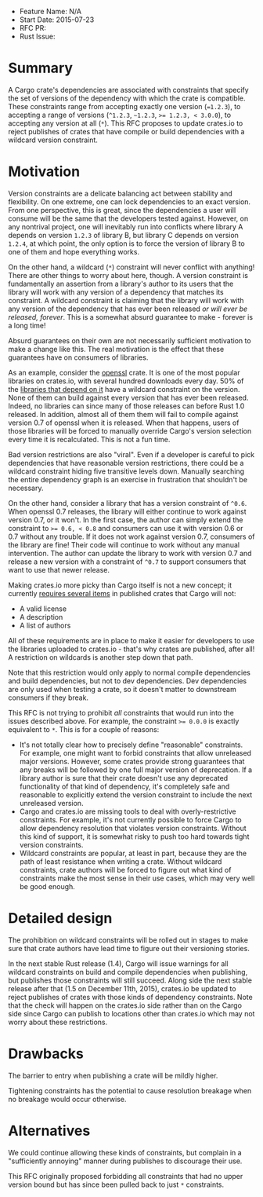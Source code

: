 - Feature Name: N/A
- Start Date: 2015-07-23
- RFC PR:
- Rust Issue:

# Summary

A Cargo crate's dependencies are associated with constraints that specify the
set of versions of the dependency with which the crate is compatible. These
constraints range from accepting exactly one version (`=1.2.3`), to
accepting a range of versions (`^1.2.3`, `~1.2.3`, `>= 1.2.3, < 3.0.0`), to
accepting any version at all (`*`). This RFC proposes to update crates.io to
reject publishes of crates that have compile or build dependencies with
a wildcard version constraint.

# Motivation

Version constraints are a delicate balancing act between stability and
flexibility. On one extreme, one can lock dependencies to an exact version.
From one perspective, this is great, since the dependencies a user will consume
will be the same that the developers tested against. However, on any nontrival
project, one will inevitably run into conflicts where library A depends on
version `1.2.3` of library B, but library C depends on version `1.2.4`, at
which point, the only option is to force the version of library B to one of
them and hope everything works.

On the other hand, a wildcard (`*`) constraint will never conflict with
anything! There are other things to worry about here, though. A version
constraint is fundamentally an assertion from a library's author to its users
that the library will work with any version of a dependency that matches its
constraint. A wildcard constraint is claiming that the library will work with
any version of the dependency that has ever been released *or will ever be
released, forever*. This is a somewhat absurd guarantee to make - forever is a
long time!

Absurd guarantees on their own are not necessarily sufficient motivation to
make a change like this. The real motivation is the effect that these
guarantees have on consumers of libraries.

As an example, consider the [openssl](https://crates.io/crates/openssl) crate.
It is one of the most popular libraries on crates.io, with several hundred
downloads every day. 50% of the [libraries that depend on it](https://crates.io/crates/openssl/reverse_dependencies)
have a wildcard constraint on the version. None of them can build against every
version that has ever been released. Indeed, no libraries can since many of
those releases can before Rust 1.0 released. In addition, almost all of them
them will fail to compile against version 0.7 of openssl when it is released.
When that happens, users of those libraries will be forced to manually override
Cargo's version selection every time it is recalculated. This is not a fun
time.

Bad version restrictions are also "viral". Even if a developer is careful to
pick dependencies that have reasonable version restrictions, there could be a
wildcard constraint hiding five transitive levels down.  Manually searching the
entire dependency graph is an exercise in frustration that shouldn't be
necessary.

On the other hand, consider a library that has a version constraint of `^0.6`.
When openssl 0.7 releases, the library will either continue to work against
version 0.7, or it won't. In the first case, the author can simply extend the
constraint to `>= 0.6, < 0.8` and consumers can use it with version 0.6 or 0.7
without any trouble. If it does not work against version 0.7, consumers of the
library are fine! Their code will continue to work without any manual
intervention. The author can update the library to work with version 0.7 and
release a new version with a constraint of `^0.7` to support consumers that
want to use that newer release.

Making crates.io more picky than Cargo itself is not a new concept; it
currently [requires several items](https://github.com/rust-lang/crates.io/blob/8c85874b6b967e1f46ae2113719708dce0c16d32/src/krate.rs#L746-L759) in published crates that Cargo will not:

 * A valid license
 * A description
 * A list of authors

All of these requirements are in place to make it easier for developers to use
the libraries uploaded to crates.io - that's why crates are published, after
all! A restriction on wildcards is another step down that path.

Note that this restriction would only apply to normal compile dependencies and
build dependencies, but not to dev dependencies. Dev dependencies are only used
when testing a crate, so it doesn't matter to downstream consumers if they
break.

This RFC is not trying to prohibit *all* constraints that would run into the
issues described above. For example, the constraint `>= 0.0.0` is exactly
equivalent to `*`. This is for a couple of reasons:

* It's not totally clear how to precisely define "reasonable" constraints. For
example, one might want to forbid constraints that allow unreleased major
versions. However, some crates provide strong guarantees that any breaks will
be followed by one full major version of deprecation. If a library author is
sure that their crate doesn't use any deprecated functionality of that kind of
dependency, it's completely safe and reasonable to explicitly extend the
version constraint to include the next unreleased version.
* Cargo and crates.io are missing tools to deal with overly-restrictive
constraints. For example, it's not currently possible to force Cargo to allow
dependency resolution that violates version constraints. Without this kind of
support, it is somewhat risky to push too hard towards tight version
constraints.
* Wildcard constraints are popular, at least in part, because they are the
path of least resistance when writing a crate. Without wildcard constraints,
crate authors will be forced to figure out what kind of constraints make the
most sense in their use cases, which may very well be good enough.

# Detailed design

The prohibition on wildcard constraints will be rolled out in stages to make
sure that crate authors have lead time to figure out their versioning stories.

In the next stable Rust release (1.4), Cargo will issue warnings for all
wildcard constraints on build and compile dependencies when publishing, but
publishes those constraints will still succeed. Along side the next stable
release after that (1.5 on December 11th, 2015), crates.io be updated to reject
publishes of crates with those kinds of dependency constraints. Note that the
check will happen on the crates.io side rather than on the Cargo side since
Cargo can publish to locations other than crates.io which may not worry about
these restrictions.

# Drawbacks

The barrier to entry when publishing a crate will be mildly higher.

Tightening constraints has the potential to cause resolution breakage when no
breakage would occur otherwise.

# Alternatives

We could continue allowing these kinds of constraints, but complain in a
"sufficiently annoying" manner during publishes to discourage their use.

This RFC originally proposed forbidding all constraints that had no upper
version bound but has since been pulled back to just `*` constraints.

